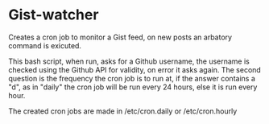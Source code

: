 # Gist-watcher
Creates a cron job to monitor a Gist feed, on new posts an arbatory command is exicuted.

This bash script, when run, asks for a Github username, the username is checked using the Github API for validity, on error it asks again.
The second question is the frequency the cron job is to run at, if the answer contains a "d", as in "daily" the cron job will be run every 24 hours, else it is run every hour.

The created cron jobs are made in /etc/cron.daily or /etc/cron.hourly

